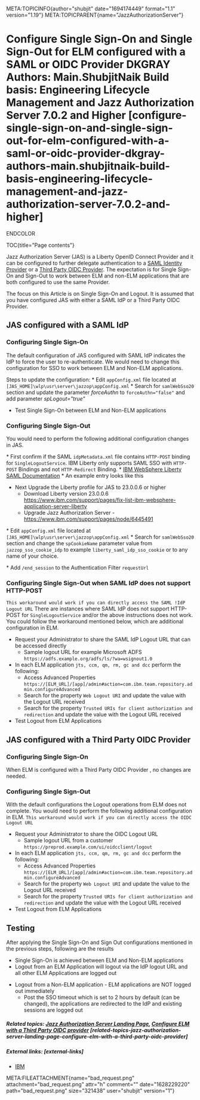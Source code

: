 META:TOPICINFO{author="shubjit" date="1694174449" format="1.1"
version="1.19"} META:TOPICPARENT{name="JazzAuthorizationServer"}

# Configure Single Sign-On and Single Sign-Out for ELM configured with a SAML or OIDC Provider DKGRAY Authors: Main.ShubjitNaik Build basis: Engineering Lifecycle Management and Jazz Authorization Server 7.0.2 and Higher [configure-single-sign-on-and-single-sign-out-for-elm-configured-with-a-saml-or-oidc-provider-dkgray-authors-main.shubjitnaik-build-basis-engineering-lifecycle-management-and-jazz-authorization-server-7.0.2-and-higher]

ENDCOLOR

TOC{title="Page contents"}

Jazz Authorization Server (JAS) is a Liberty OpenID Connect Provider and
it can be configured to further delegate authentication to a [SAML
Identity Provider](JASandSAML) or a [Third Party OIDC
Provider](JASandOIDCProvider). The expectation is for Single Sign-On and
Sign-Out to work between ELM and non-ELM applications that are both
configured to use the same Provider.

The focus on this Article is on Single Sign-On and Logout. It is assumed
that you have configured JAS with either a SAML IdP or a Third Party
OIDC Provider.

## JAS configured with a SAML IdP

### Configuring Single Sign-On

The default configuration of JAS configured with SAML IdP indicates the
IdP to force the user to re-authenticate. We would need to change this
configuration for SSO to work between ELM and Non-ELM applications.

Steps to update the configuration: \* Edit `appConfig.xml` file located
at `[JAS_HOME]\wlp\usr\server\jazzop\appConfig.xml` \* Search for
`samlWebSso20` section and update the parameter *forceAuthn* to
`forceAuthn="false"` and add parameter *spLogout="true"*

-   Test Single Sign-On between ELM and Non-ELM applications

### Configuring Single Sign-Out

You would need to perform the following additional configuration changes
in JAS.

\* First confirm if the SAML `idpMetadata.xml` file contains `HTTP-POST`
binding for `SingleLogoutService`. IBM Liberty only supports SAML SSO
with `HTTP-POST` Bindings and not `HTTP-Redirect` Binding. \* [IBM
WebSphere Liberty SAML
Documentation](https://www.ibm.com/docs/en/was-liberty/nd?topic=authentication-saml-20-web-browser-single-sign)
\* An example entry looks like this

-   Next Upgrade the Liberty profile for JAS to 23.0.0.6 or higher
    -   Download Liberty version 23.0.0.6
        <https://www.ibm.com/support/pages/fix-list-ibm-websphere-application-server-liberty>
    -   Upgrade Jazz Authorization Server -
        <https://www.ibm.com/support/pages/node/6445491>

\* Edit `appConfig.xml` file located at
`[JAS_HOME]\wlp\usr\server\jazzop\appConfig.xml` \* Search for
`samlWebSso20` section and change the `spCookieName` parameter value
from `jazzop_sso_cookie_idp` to example `liberty_saml_idp_sso_cookie` or
to any name of your choice.

\* Add `/end_session` to the Authentication Filter `requestUrl`

### Configuring Single Sign-Out when SAML IdP does not support HTTP-POST

`This workaround would work if you can directly access the SAML !IdP Logout URL`
There are instances where SAML IdP does not support HTTP-POST for
`SingleLogoutService` and/or the above instructions does not work. You
could follow the workaround mentioned below, which are additional
configuration in ELM.

-   Request your Administrator to share the SAML IdP Logout URL that can
    be accessed directly
    -   Sample logout URL for example Microsoft ADFS
        `https://adfs.example.org/adfs/ls/?wa=wsignout1.0`
-   In each ELM application `jts, ccm, qm, rm, gc and dcc` perform the
    following:
    -   Access Advanced Properties
        `https://[ELM_URL]/[app]/admin#action=com.ibm.team.repository.admin.configureAdvanced`
    -   Search for the property `Web Logout URI` and update the value
        with the Logout URL received
    -   Search for the property
        `Trusted URIs for client authorization and redirection` and
        update the value with the Logout URL received
-   Test Logout from ELM Applications

## JAS configured with a Third Party OIDC Provider

### Configuring Single Sign-On

When ELM is configured with a Third Party OIDC Provider , no changes are
needed.

### Configuring Single Sign-Out

With the default configurations the Logout operations from ELM does not
complete. You would need to perform the following additional
configuration in ELM.
`This workaround would work if you can directly access the OIDC Logout URL`

-   Request your Administrator to share the OIDC Logout URL
    -   Sample logout URL from a customer
        `https://preprod.example.com/ui/oidcclient/logout`
-   In each ELM application `jts, ccm, qm, rm, gc and dcc` perform the
    following:
    -   Access Advanced Properties
        `https://[ELM_URL]/[app]/admin#action=com.ibm.team.repository.admin.configureAdvanced`
    -   Search for the property `Web Logout URI` and update the value to
        the Logout URL received
    -   Search for the property
        `Trusted URIs for client authorization and redirection` and
        update the value with the Logout URL received
-   Test Logout from ELM Applications

## Testing

After applying the Single Sign-On and Sign Out configurations mentioned
in the previous steps, following are the results

-   Single Sign-On is achieved between ELM and Non-ELM applications
-   Logout from an ELM Application will logout via the IdP logout URL
    and all other ELM Applications are logged out

<!-- -->

-   Logout from a Non-ELM application - ELM applications are NOT logged
    out immediately
    -   Post the SSO timeout which is set to 2 hours by default (can be
        changed), the applications are redirected to the IdP and
        existing sessions are logged out

##### Related topics: [Jazz Authorization Server Landing Page](JazzAuthorizationServer), [Configure ELM with a Third Party OIDC provider](JASandOIDCProvider) [related-topics-jazz-authorization-server-landing-page-configure-elm-with-a-third-party-oidc-provider]

##### External links: [external-links]

-   [IBM](https://www.ibm.com)

META:FILEATTACHMENT{name="bad_request.png" attachment="bad_request.png"
attr="h" comment="" date="1628229220" path="bad_request.png"
size="321438" user="shubjit" version="1"}
